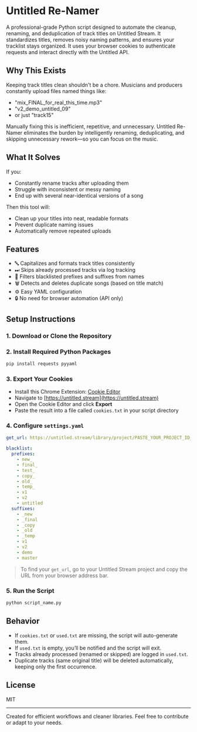 # Untitled Re-Namer

A professional-grade Python script designed to automate the cleanup, renaming, and deduplication of track titles on Untitled Stream. It standardizes titles, removes noisy naming patterns, and ensures your tracklist stays organized. It uses your browser cookies to authenticate requests and interact directly with the Untitled API.

## Why This Exists

Keeping track titles clean shouldn't be a chore. Musicians and producers constantly upload files named things like:

- "mix_FINAL_for_real_this_time.mp3"
- "v2_demo_untitled_09"
- or just "track15"

Manually fixing this is inefficient, repetitive, and unnecessary. Untitled Re-Namer eliminates the burden by intelligently renaming, deduplicating, and skipping unnecessary rework—so you can focus on the music.

## What It Solves

If you:
- Constantly rename tracks after uploading them
- Struggle with inconsistent or messy naming
- End up with several near-identical versions of a song

Then this tool will:
- Clean up your titles into neat, readable formats
- Prevent duplicate naming issues
- Automatically remove repeated uploads

## Features

- 🔤 Capitalizes and formats track titles consistently
- ⏭ Skips already processed tracks via log tracking
- 🚫 Filters blacklisted prefixes and suffixes from names
- 🗑 Detects and deletes duplicate songs (based on title match)
- ⚙️ Easy YAML configuration
- 🔒 No need for browser automation (API only)

## Setup Instructions

### 1. Download or Clone the Repository

### 2. Install Required Python Packages
```bash
pip install requests pyyaml
```

### 3. Export Your Cookies
- Install this Chrome Extension: [Cookie Editor](https://chromewebstore.google.com/detail/cookie-editor/ookdjilphngeeeghgngjabigmpepanpl?hl=en-US&utm_source=ext_sidebar)
- Navigate to [https://untitled.stream](https://untitled.stream)
- Open the Cookie Editor and click **Export**
- Paste the result into a file called `cookies.txt` in your script directory

### 4. Configure `settings.yaml`
```yaml
get_url: https://untitled.stream/library/project/PASTE_YOUR_PROJECT_ID_HERE

blacklist:
  prefixes:
    - new_
    - final_
    - test_
    - copy_
    - old_
    - temp_
    - v1
    - v2
    - untitled
  suffixes:
    - _new
    - _final
    - _copy
    - _old
    - _temp
    - v1
    - v2
    - demo
    - master
```
> To find your `get_url`, go to your Untitled Stream project and copy the URL from your browser address bar.

### 5. Run the Script
```bash
python script_name.py
```

## Behavior
- If `cookies.txt` or `used.txt` are missing, the script will auto-generate them.
- If `used.txt` is empty, you’ll be notified and the script will exit.
- Tracks already processed (renamed or skipped) are logged in `used.txt`.
- Duplicate tracks (same original title) will be deleted automatically, keeping only the first occurrence.

## License
MIT

---
Created for efficient workflows and cleaner libraries. Feel free to contribute or adapt to your needs.
